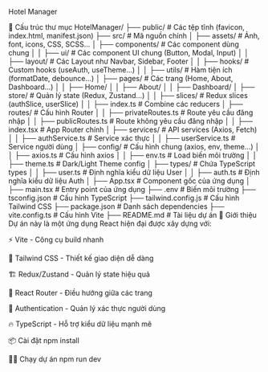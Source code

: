 Hotel Manager

📁 Cấu trúc thư mục
HotelManager/
├── public/                  # Các tệp tĩnh (favicon, index.html, manifest.json)
├── src/                     # Mã nguồn chính
│   ├── assets/              # Ảnh, font, icons, CSS, SCSS...
│   ├── components/          # Các component dùng chung
│   │   ├── ui/              # Các component UI chung (Button, Modal, Input)
│   │   ├── layout/          # Các Layout như Navbar, Sidebar, Footer
│   │   ├── hooks/           # Custom hooks (useAuth, useTheme...)
│   │   ├── utils/           # Hàm tiện ích (formatDate, debounce...)
│   ├── pages/               # Các trang (Home, About, Dashboard...)
│   │   ├── Home/
│   │   ├── About/
│   │   ├── Dashboard/
│   ├── store/               # Quản lý state (Redux, Zustand...)
│   │   ├── slices/          # Redux slices (authSlice, userSlice)
│   │   ├── index.ts         # Combine các reducers
│   ├── routes/              # Cấu hình Router
│   │   ├── privateRoutes.ts # Route yêu cầu đăng nhập
│   │   ├── publicRoutes.ts  # Route không yêu cầu đăng nhập
│   │   ├── index.tsx        # App Router chính
│   ├── services/            # API services (Axios, Fetch)
│   │   ├── authService.ts   # Service xác thực
│   │   ├── userService.ts   # Service người dùng
│   ├── config/              # Cấu hình chung (axios, env, theme...)
│   │   ├── axios.ts         # Cấu hình axios
│   │   ├── env.ts           # Load biến môi trường
│   │   ├── theme.ts         # Dark/Light Theme config
│   ├── types/               # Chứa TypeScript types
│   │   ├── user.ts          # Định nghĩa kiểu dữ liệu User
│   │   ├── auth.ts          # Định nghĩa kiểu dữ liệu Auth
│   ├── App.tsx              # Component gốc của ứng dụng
│   ├── main.tsx             # Entry point của ứng dụng
├── .env                     # Biến môi trường
├── tsconfig.json            # Cấu hình TypeScript
├── tailwind.config.js       # Cấu hình Tailwind CSS
├── package.json             # Danh sách dependencies
├── vite.config.ts           # Cấu hình Vite
├── README.md                # Tài liệu dự án
🚀 Giới thiệu
Dự án này là một ứng dụng React hiện đại được xây dựng với:

⚡ Vite - Công cụ build nhanh

🎨 Tailwind CSS - Thiết kế giao diện dễ dàng

🏗 Redux/Zustand - Quản lý state hiệu quả

🔄 React Router - Điều hướng giữa các trang

🔐 Authentication - Quản lý xác thực người dùng

🔥 TypeScript - Hỗ trợ kiểu dữ liệu mạnh mẽ

📦 Cài đặt
npm install

🏃‍♂️ Chạy dự án
npm run dev